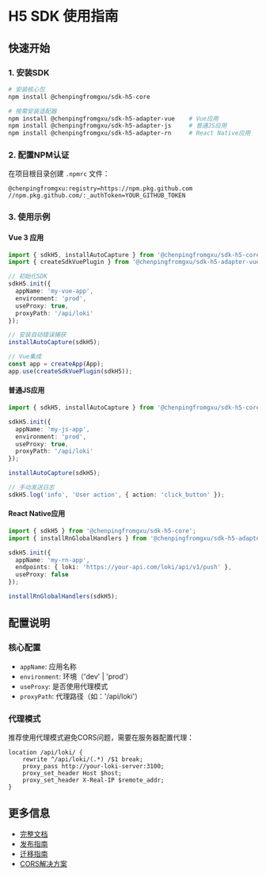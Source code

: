 # H5 SDK 使用指南

## 快速开始

### 1. 安装SDK

```bash
# 安装核心包
npm install @chenpingfromgxu/sdk-h5-core

# 按需安装适配器
npm install @chenpingfromgxu/sdk-h5-adapter-vue    # Vue应用
npm install @chenpingfromgxu/sdk-h5-adapter-js     # 普通JS应用
npm install @chenpingfromgxu/sdk-h5-adapter-rn     # React Native应用
```

### 2. 配置NPM认证

在项目根目录创建 `.npmrc` 文件：

```
@chenpingfromgxu:registry=https://npm.pkg.github.com
//npm.pkg.github.com/:_authToken=YOUR_GITHUB_TOKEN
```

### 3. 使用示例

#### Vue 3 应用
```typescript
import { sdkH5, installAutoCapture } from '@chenpingfromgxu/sdk-h5-core';
import { createSdkVuePlugin } from '@chenpingfromgxu/sdk-h5-adapter-vue';

// 初始化SDK
sdkH5.init({
  appName: 'my-vue-app',
  environment: 'prod',
  useProxy: true,
  proxyPath: '/api/loki'
});

// 安装自动错误捕获
installAutoCapture(sdkH5);

// Vue集成
const app = createApp(App);
app.use(createSdkVuePlugin(sdkH5));
```

#### 普通JS应用
```typescript
import { sdkH5, installAutoCapture } from '@chenpingfromgxu/sdk-h5-core';

sdkH5.init({
  appName: 'my-js-app',
  environment: 'prod',
  useProxy: true,
  proxyPath: '/api/loki'
});

installAutoCapture(sdkH5);

// 手动发送日志
sdkH5.log('info', 'User action', { action: 'click_button' });
```

#### React Native应用
```typescript
import { sdkH5 } from '@chenpingfromgxu/sdk-h5-core';
import { installRnGlobalHandlers } from '@chenpingfromgxu/sdk-h5-adapter-rn';

sdkH5.init({
  appName: 'my-rn-app',
  endpoints: { loki: 'https://your-api.com/loki/api/v1/push' },
  useProxy: false
});

installRnGlobalHandlers(sdkH5);
```

## 配置说明

### 核心配置
- `appName`: 应用名称
- `environment`: 环境（'dev' | 'prod'）
- `useProxy`: 是否使用代理模式
- `proxyPath`: 代理路径（如：'/api/loki'）

### 代理模式
推荐使用代理模式避免CORS问题，需要在服务器配置代理：

```nginx
location /api/loki/ {
    rewrite ^/api/loki/(.*) /$1 break;
    proxy_pass http://your-loki-server:3100;
    proxy_set_header Host $host;
    proxy_set_header X-Real-IP $remote_addr;
}
```

## 更多信息

- [完整文档](./README.md)
- [发布指南](./PUBLISH-GUIDE.md)
- [迁移指南](./MIGRATION-GUIDE.md)
- [CORS解决方案](./CORS-SOLUTIONS.md)
